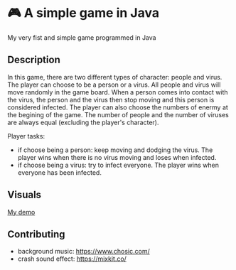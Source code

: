 # :video_game: A simple game in Java 
My very fist and simple game programmed in Java 

## Description 
In this game, there are two different types of character: people and virus. The player can choose to be a person or a virus. All people and virus will move randomly in the game board. When a person comes into contact with the virus, the person and the virus then stop moving and this person is considered infected.
The player can also choose the numbers of enermy at the begining of the game. The number of people and the number of viruses are always equal (excluding the player's character). 

Player tasks:
- if choose being a person: keep moving and dodging the virus. The player wins when there is no virus moving and loses when infected.
- if choose being a virus: try to infect everyone. The player wins when everyone has been infected.
 

## Visuals
[My demo](https://github.com/ngoccun-code/simple_java_game/blob/main/demo.png)

## Contributing 
- background music: https://www.chosic.com/
- crash sound effect: https://mixkit.co/
